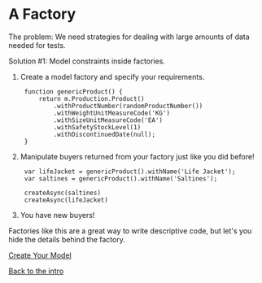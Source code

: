 # A Factory #

The problem:  We need strategies for dealing with large amounts of data needed for tests.

Solution #1:  Model constraints inside factories.

1. Create a model factory and specify your requirements.

        function genericProduct() {
            return m.Production.Product()
                .withProductNumber(randomProductNumber())
                .withWeightUnitMeasureCode('KG')
                .withSizeUnitMeasureCode('EA')
                .withSafetyStockLevel(1)
                .withDiscontinuedDate(null);
        }

2. Manipulate buyers returned from your factory just like you did before!

        var lifeJacket = genericProduct().withName('Life Jacket');
        var saltines = genericProduct().withName('Saltines');

        createAsync(saltines)
        createAsync(lifeJacket)

3. You have new buyers!

Factories like this are a great way to write descriptive code, but let's you hide the details behind the factory.

[Create Your Model](promise_example.md)


[Back to the intro](intro.md)
